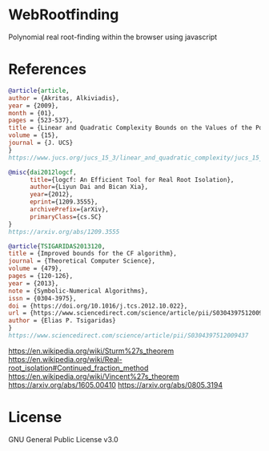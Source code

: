 # WebRootfinding
Polynomial real root-finding within the browser using javascript

# References
```BibTeX
@article{article,
author = {Akritas, Alkiviadis},
year = {2009},
month = {01},
pages = {523-537},
title = {Linear and Quadratic Complexity Bounds on the Values of the Positive Roots of Polynomials},
volume = {15},
journal = {J. UCS}
}
https://www.jucs.org/jucs_15_3/linear_and_quadratic_complexity/jucs_15_03_0523_0537_akritas.pdf

@misc{dai2012logcf,
      title={logcf: An Efficient Tool for Real Root Isolation}, 
      author={Liyun Dai and Bican Xia},
      year={2012},
      eprint={1209.3555},
      archivePrefix={arXiv},
      primaryClass={cs.SC}
}
https://arxiv.org/abs/1209.3555

@article{TSIGARIDAS2013120,
title = {Improved bounds for the CF algorithm},
journal = {Theoretical Computer Science},
volume = {479},
pages = {120-126},
year = {2013},
note = {Symbolic-Numerical Algorithms},
issn = {0304-3975},
doi = {https://doi.org/10.1016/j.tcs.2012.10.022},
url = {https://www.sciencedirect.com/science/article/pii/S0304397512009437},
author = {Elias P. Tsigaridas}
}
https://www.sciencedirect.com/science/article/pii/S0304397512009437
```

https://en.wikipedia.org/wiki/Sturm%27s_theorem
https://en.wikipedia.org/wiki/Real-root_isolation#Continued_fraction_method
https://en.wikipedia.org/wiki/Vincent%27s_theorem
https://arxiv.org/abs/1605.00410
https://arxiv.org/abs/0805.3194


# License
GNU General Public License v3.0
